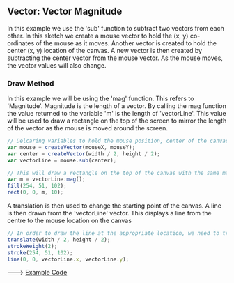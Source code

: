 ## Vector: Vector Magnitude

In this example we use the 'sub' function to subtract two vectors from each other.
In this sketch we create a mouse vector to hold the (x, y) co-ordinates of the
mouse as it moves. Another vector is created to hold the center (x, y) location
of the canvas. A new vector is then created by subtracting the center vector from the
mouse vector. As the mouse moves, the vector values will also change.

### Draw Method

In this example we will be using the 'mag' function. This refers to 'Magnitude'.
Magnitude is the length of a vector. By calling the mag function the value returned
to the variable 'm' is the length of 'vectorLine'. This value will be used to draw
a rectangle on the top of the screen to mirror the length of the vector as the mouse
is moved around the screen.

```js
// Delcaring variables to hold the mouse position, center of the canvas and the difference between them
var mouse = createVector(mouseX, mouseY);
var center = createVector(width / 2, height / 2);
var vectorLine = mouse.sub(center);

// This will draw a rectangle on the top of the canvas with the same magnitude as the line between the mouse and centerpoint
var m = vectorLine.mag();
fill(254, 51, 102);
rect(0, 0, m, 10);
```

A translation is then used to change the starting point of the canvas. A line is then
drawn from the 'vectorLine' vector. This displays a line from the centre to the mouse
location on the canvas

```js
// In order to draw the line at the appropriate location, we need to translate the line to be drawn
translate(width / 2, height / 2);
strokeWeight(2);
stroke(254, 51, 102);
line(0, 0, vectorLine.x, vectorLine.y);
```

\---> [Example Code](https://cilliantighe.github.io/Interactive_Graphics_P5/02_vectors/21_Vector_Magnitude/)
